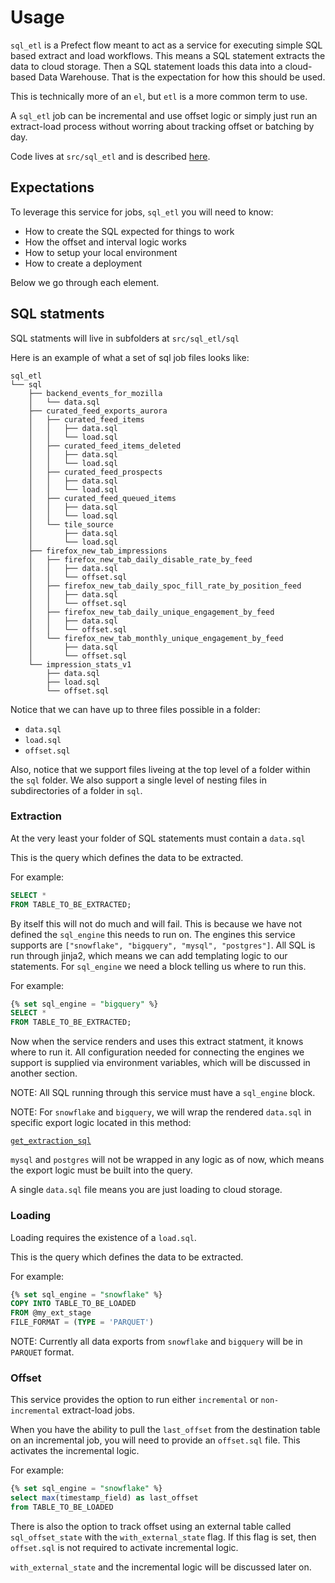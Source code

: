 # Usage

`sql_etl` is a Prefect flow meant to act as a service for executing simple SQL based extract and load workflows.  This means a SQL statement extracts the data to cloud storage.  Then a SQL statement loads this data into a cloud-based Data Warehouse.  That is the expectation for how this should be used.

This is technically more of an `el`, but `etl` is a more common term to use.

A `sql_etl` job can be incremental and use offset logic or simply just run an extract-load process without worring about tracking offset or batching by day.

Code lives at `src/sql_etl` and is described [here](/flows/sql_etl/code).

## Expectations

To leverage this service for jobs, `sql_etl` you will need to know:

- How to create the SQL expected for things to work
- How the offset and interval logic works
- How to setup your local environment
- How to create a deployment

Below we go through each element.


## SQL statments

SQL statments will live in subfolders at `src/sql_etl/sql`

Here is an example of what a set of sql job files looks like:

```
sql_etl
└── sql
    ├── backend_events_for_mozilla
    │   └── data.sql
    ├── curated_feed_exports_aurora
    │   ├── curated_feed_items
    │   │   ├── data.sql
    │   │   └── load.sql
    │   ├── curated_feed_items_deleted
    │   │   ├── data.sql
    │   │   └── load.sql
    │   ├── curated_feed_prospects
    │   │   ├── data.sql
    │   │   └── load.sql
    │   ├── curated_feed_queued_items
    │   │   ├── data.sql
    │   │   └── load.sql
    │   └── tile_source
    │       ├── data.sql
    │       └── load.sql
    ├── firefox_new_tab_impressions
    │   ├── firefox_new_tab_daily_disable_rate_by_feed
    │   │   ├── data.sql
    │   │   └── offset.sql
    │   ├── firefox_new_tab_daily_spoc_fill_rate_by_position_feed
    │   │   ├── data.sql
    │   │   └── offset.sql
    │   ├── firefox_new_tab_daily_unique_engagement_by_feed
    │   │   ├── data.sql
    │   │   └── offset.sql
    │   └── firefox_new_tab_monthly_unique_engagement_by_feed
    │       ├── data.sql
    │       └── offset.sql
    └── impression_stats_v1
        ├── data.sql
        ├── load.sql
        └── offset.sql
```

Notice that we can have up to three files possible in a folder:

- `data.sql`
- `load.sql`
- `offset.sql`

Also, notice that we support files liveing at the top level of a folder within the `sql` folder.  We also support a single level of nesting files in subdirectories of a folder in `sql`.



### Extraction

At the very least your folder of SQL statements must contain a `data.sql`

This is the query which defines the data to be extracted.  

For example:
```sql
SELECT *
FROM TABLE_TO_BE_EXTRACTED;
```

By itself this will not do much and will fail. This is because we have not defined the `sql_engine` this needs to run on.  The engines this service supports are `["snowflake", "bigquery", "mysql", "postgres"]`.  All SQL is run through jinja2, which means we can add templating logic to our statements.  For `sql_engine` we need a block telling us where to run this.

For example:
```sql
{% set sql_engine = "bigquery" %}
SELECT *
FROM TABLE_TO_BE_EXTRACTED;
```

Now when the service renders and uses this extract statment, it knows where to run it.  All configuration needed for connecting the engines we support is supplied via environment variables, which will be discussed in another section.

NOTE: All SQL running through this service must have a `sql_engine` block.

NOTE: For `snowflake` and `bigquery`, we will wrap the rendered `data.sql` in specific export logic located in this method:

[`get_extraction_sql`](/flows/sql_etl/code/#src.sql_etl.run_jobs_flow.SqlEtlJob.get_extraction_sql)

 `mysql` and `postgres` will not be wrapped in any logic as of now, which means the export logic must be built into the query.

 A single `data.sql` file means you are just loading to cloud storage.

### Loading

Loading requires the existence of a `load.sql`.

This is the query which defines the data to be extracted.  

For example:
```sql
{% set sql_engine = "snowflake" %}
COPY INTO TABLE_TO_BE_LOADED
FROM @my_ext_stage
FILE_FORMAT = (TYPE = 'PARQUET')
```

NOTE:  Currently all data exports from `snowflake` and `bigquery` will be in `PARQUET` format.


### Offset

This service provides the option to run either `incremental` or `non-incremental` extract-load jobs.

When you have the ability to pull the `last_offset` from the destination table on an incremental job, you will need to provide an `offset.sql` file.  This activates the incremental logic.

For example:
```sql
{% set sql_engine = "snowflake" %}
select max(timestamp_field) as last_offset
from TABLE_TO_BE_LOADED
```

There is also the option to track offset using an external table called `sql_offset_state` with the `with_external_state` flag.  If this flag is set, then `offset.sql` is not required to activate incremental logic.

`with_external_state` and the incremental logic will be discussed later on.


